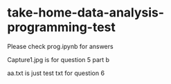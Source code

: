 # take-home-data-analysis-programming-test
Please check prog.ipynb for answers

Capture1.jpg is for question 5 part b

aa.txt is just test txt for question 6
